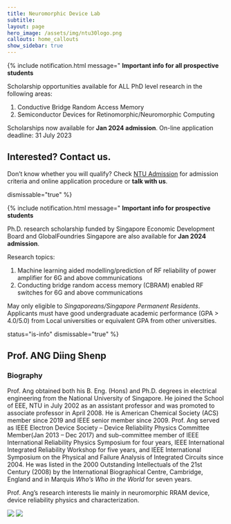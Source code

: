 ```yaml
---
title: Neuromorphic Device Lab
subtitle: 
layout: page
hero_image: /assets/img/ntu30logo.png
callouts: home_callouts
show_sidebar: true
---
```


{% include notification.html
message=" **Important info for all prospective students**

Scholarship opportunities available for ALL PhD level research in the following areas:

1. Conductive Bridge Random Access Memory
2. Semiconductor Devices for Retinomorphic/Neuromorphic Computing

Scholarships now available for **Jan 2024 admission**. On-line application deadline: 31 July 2023

## Interested? Contact us.
 
Don’t know whether you will qualify? Check [NTU Admission](https://www.ntu.edu.sg/admissions/graduate/radmissionguide) for admission criteria and online application procedure or **talk with us**.

dismissable="true" %}

{% include notification.html
message=" **Important info for prospective students**

Ph.D. research scholarship funded by Singapore Economic Development Board and GlobalFoundries Singapore are also available for **Jan 2024 admission**.

Research topics:

1. Machine learning aided modelling/prediction of RF reliability of power amplifier for 6G and above communications
2. Conducting bridge random access memory (CBRAM) enabled RF switches for 6G and above communications

May only eligible to *Singaporeans/Singapore Permanent Residents*. Applicants must have good undergraduate academic performance (GPA > 4.0/5.0) from Local universities or equivalent GPA from other universities.

status="is-info"
dismissable="true" %}


## Prof. ANG Diing Shenp

### Biography

 <p align = "justify"> 

Prof. Ang obtained both his B. Eng. (Hons) and Ph.D. degrees in electrical engineering from the National University of Singapore. He joined the School of EEE, NTU in July 2002 as an assistant professor and was promoted to associate professor in April 2008. He is American Chemical Society (ACS) member since 2019 and IEEE senior member since 2009. Prof. Ang served as IEEE Electron Device Society – Device Reliability Physics Committee Member(Jan 2013 – Dec 2017) and sub-committee member of IEEE International Reliability Physics Symposium for four years, IEEE International Integrated Reliability Workshop for five years, and IEEE International Symposium on the Physical and Failure Analysis of Integrated Circuits since 2004. He was listed in the 2000 Outstanding Intellectuals of the 21st Century (2008) by the International Biographical Centre, Cambridge, England and in Marquis *Who’s Who in the World* for seven years.

</p>

 <p align = "justify"> 

Prof. Ang’s research interests lie mainly in neuromorphic RRAM device, device reliability physics and characterization.

</p>

[![](https://upload.wikimedia.org/wikipedia/commons/thumb/b/b9/ORCID_-_SuperTinyIcons.svg/32px-ORCID_-_SuperTinyIcons.svg.png)](https://orcid.org/0000-0002-8139-1984)
[![](https://upload.wikimedia.org/wikipedia/commons/thumb/c/c7/Google_Scholar_logo.svg/32px-Google_Scholar_logo.svg.png)](https://scholar.google.com/citations?&user=vPrA2cMAAAAJ)